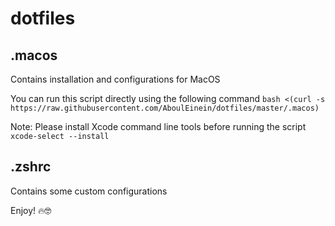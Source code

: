 # dotfiles

## .macos
Contains installation and configurations for MacOS

You can run this script directly using the following command
`bash <(curl -s https://raw.githubusercontent.com/AboulEinein/dotfiles/master/.macos)`

Note: Please install Xcode command line tools before running the script `xcode-select --install`

## .zshrc
Contains some custom configurations

Enjoy! 🔥🤓
